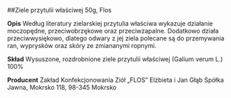 ##Ziele przytulii właściwej 50g, Flos

**Opis** Według literatury zielarskiej przytulia właściwa wykazuje działanie moczopędne, przeciwobrzękowe oraz przeciwzapalne. Dodatkowo działa przeciwwysiękowo, dlatego odwary z jej ziela polecane są do przemywania ran, wyprysków oraz skóry ze zmiananymi ropnymi.

**Skład** Wysuszone, rozdrobnione ziele przytulii właściwej (Galium verum L.) 100%

**Producent** Zakład Konfekcjonowania Ziół „FLOS” Elżbieta i Jan Głąb Spółka Jawna, Mokrsko 118, 98-345 Mokrsko
